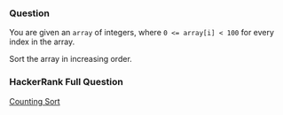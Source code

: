 ### Question

You are given an `array` of integers, where `0 <= array[i] < 100` for every index in the array.

Sort the array in increasing order.

### HackerRank Full Question

[Counting Sort](https://www.hackerrank.com/challenges/countingsort2)
